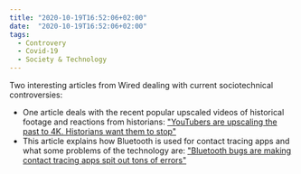 ```yaml
---
title: "2020-10-19T16:52:06+02:00"
date:  "2020-10-19T16:52:06+02:00"
tags:
  - Controvery
  - Covid-19
  - Society & Technology
---
```


Two interesting articles from Wired dealing with current sociotechnical controversies:

* One article deals with the recent popular upscaled videos of historical footage and reactions from historians: ["YouTubers are upscaling the past to 4K. Historians want them to stop"](https://web.archive.org/web/20201018084709/https://www.wired.co.uk/article/history-colourisation-controversy)
* This article explains how Bluetooth is used for contact tracing apps and what some problems of the technology are: ["Bluetooth bugs are making contact tracing apps spit out tons of errors"](https://web.archive.org/web/20201019143006/https://www.wired.co.uk/article/contact-tracing-app-notification-bluetooth)
